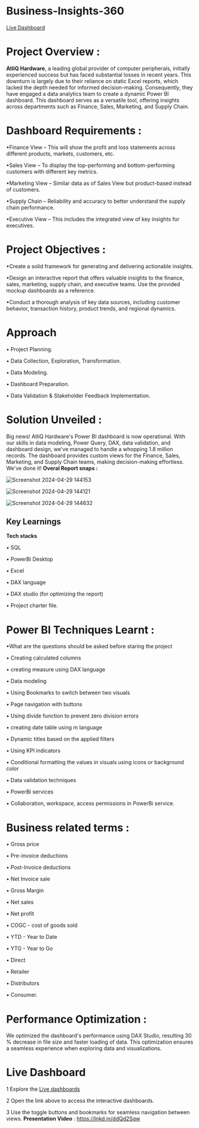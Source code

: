 # Business-Insights-360
[Live Dashboard](https://app.powerbi.com/view?r=eyJrIjoiODNiZGQ5OTUtYmY4NS00MjNhLThhM2EtNzQyMTgxNDhiYTc0IiwidCI6ImM2ZTU0OWIzLTVmNDUtNDAzMi1hYWU5LWQ0MjQ0ZGM1YjJjNCJ9)
# Project Overview :
**AtliQ Hardware**, a leading global provider of computer peripherals, initially experienced success but has faced substantial losses in recent years. This downturn is largely due to their reliance on static Excel reports, which lacked the depth needed for informed decision-making. Consequently, they have engaged a data analytics team to create a dynamic Power BI dashboard. This dashboard serves as a versatile tool, offering insights across departments such as Finance, Sales, Marketing, and Supply Chain.
# Dashboard Requirements :
•Finance View – This will show the profit and loss statements across different products, markets, customers, etc.

•Sales View – To display the top-performing and bottom-performing customers with different key metrics.

•Marketing View – Similar data as of Sales View but product-based instead of customers.

•Supply Chain – Reliability and accuracy to better understand the supply chain performance.

•Executive View – This includes the integrated view of key insights for executives.
# Project Objectives : 
•Create a solid framework for generating and delivering actionable insights.

•Design an interactive report that offers valuable insights to the finance, sales, marketing, supply chain, and executive teams. Use the provided mockup dashboards as a reference.

•Conduct a thorough analysis of key data sources, including customer behavior, transaction history, product trends, and regional dynamics.

# Approach
• Project Planning.

• Data Collection, Exploration, Transformation.

• Data Modeling.

• Dashboard Preparation.

• Data Validation & Stakeholder Feedback Implementation.

# Solution Unveiled :
Big news! AtliQ Hardware's Power BI dashboard is now operational. With our skills in data modeling, Power Query, DAX, data validation, and dashboard design, we've managed to handle a whopping 1.8 million records. The dashboard provides custom views for the Finance, Sales, Marketing, and Supply Chain teams, making decision-making effortless. We've done it!
**Overal Report snaps :**

![Screenshot 2024-04-29 144153](https://github.com/Prasad-ig/Business-Insights-360/assets/106866283/8e4a9cb6-ef3c-4435-85cd-262a09833c9e)

![Screenshot 2024-04-29 144121](https://github.com/Prasad-ig/Business-Insights-360/assets/106866283/37cd0f1e-e9f2-45b2-bf92-b96e5b4b815d)

![Screenshot 2024-04-29 144632](https://github.com/Prasad-ig/Business-Insights-360/assets/106866283/1605c2a8-48e9-4890-9e41-92de9029f7f0)

## Key Learnings 

**Tech stacks**

• SQL

• PowerBi Desktop

• Excel

• DAX language

• DAX studio (for optimizing the report)

• Project charter file.
# Power BI Techniques Learnt :
•What are the questions should be asked before staring the project

• Creating calculated columns

• creating measure using DAX language

• Data modeling

• Using Bookmarks to switch between two visuals

• Page navigation with buttons

• Using divide function to prevent zero division errors

• creating date table using m language

• Dynamic titles based on the applied filters

• Using KPI indicators

• Conditional formatting the values in visuals using icons or background color

• Data validation techniques

• PowerBi services

• Collaboration, workspace, access permissions in PowerBi service.
# Business related terms :
• Gross price

• Pre-invoice deductions

• Post-Invoice deductions

• Net Invoice sale

• Gross Margin

• Net sales

• Net profit

• COGC - cost of goods sold

• YTD - Year to Date

• YTG - Year to Go

• Direct

• Retailer

• Distributors

• Consumer.
# Performance Optimization :
We optimized the dashboard's performance using DAX Studio, resulting 30 % decrease in file size and faster loading of data. This optimization ensures a seamless experience when exploring data and visualizations.

# Live Dashboard
1 Explore the [Live dashboards](https://app.powerbi.com/view?r=eyJrIjoiODNiZGQ5OTUtYmY4NS00MjNhLThhM2EtNzQyMTgxNDhiYTc0IiwidCI6ImM2ZTU0OWIzLTVmNDUtNDAzMi1hYWU5LWQ0MjQ0ZGM1YjJjNCJ9)

2 Open the link above to access the interactive dashboards.

3 Use the toggle buttons and bookmarks for seamless navigation between views.
 **Presentation Video** :  https://lnkd.in/ddQd2Sqw
